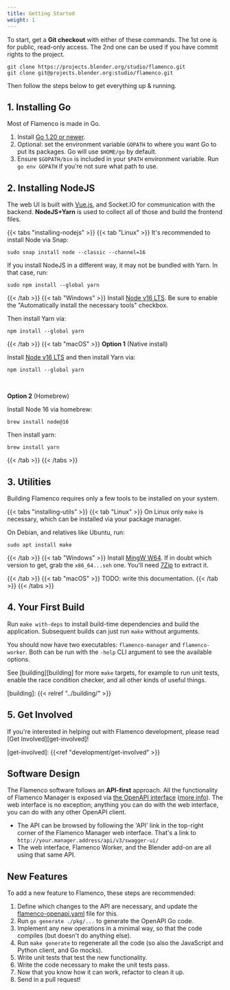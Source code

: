 ```yaml
---
title: Getting Started
weight: 1
---
```


To start, get a **Git checkout** with either of these commands. The 1st one is for
public, read-only access. The 2nd one can be used if you have commit rights to
the project.

```
git clone https://projects.blender.org/studio/flamenco.git
git clone git@projects.blender.org:studio/flamenco.git
```

Then follow the steps below to get everything up & running.

## 1. Installing Go

Most of Flamenco is made in Go.

1. Install [Go 1.20 or newer](https://go.dev/).
2. Optional: set the environment variable `GOPATH` to where you want Go to put its packages. Go will use `$HOME/go` by default.
3. Ensure `$GOPATH/bin` is included in your `$PATH` environment variable. Run `go env GOPATH` if you're not sure what path to use.

## 2. Installing NodeJS

The web UI is built with [Vue.js](https://vuejs.org/), and Socket.IO for
communication with the backend. **NodeJS+Yarn** is used to collect all of those
and build the frontend files.

{{< tabs "installing-nodejs" >}}
{{< tab "Linux" >}}
It's recommended to install Node via Snap:

```
sudo snap install node --classic --channel=16
```

If you install NodeJS in a different way, it may not be bundled with Yarn. In that case, run:

```
sudo npm install --global yarn
```

{{< /tab >}}
{{< tab "Windows" >}}
Install [Node v16 LTS](https://nodejs.org/en/download/). Be sure to enable the "Automatically install the necessary tools" checkbox.

Then install Yarn via:

```
npm install --global yarn
```

{{< /tab >}}
{{< tab "macOS" >}}
**Option 1** (Native install)

Install [Node v16 LTS](https://nodejs.org/en/download/) and then install Yarn via:

```
npm install --global yarn
```

<br />

**Option 2** (Homebrew)

Install Node 16 via homebrew:

```
brew install node@16
```

Then install yarn:

```
brew install yarn
```

{{< /tab >}}
{{< /tabs >}}

## 3. Utilities

Building Flamenco requires only a few tools to be installed on your system.


{{< tabs "installing-utils" >}}
{{< tab "Linux" >}}
On Linux only `make` is necessary, which can be installed via your package manager.

On Debian, and relatives like Ubuntu, run:

```
sudo apt install make
```
{{< /tab >}}
{{< tab "Windows" >}}
Install [MingW W64][mingw]. If in doubt which version to get, grab the `x86_64...seh` one.
You'll need [7Zip][7zip] to extract it.

[mingw]: https://github.com/niXman/mingw-builds-binaries/releases
[7zip]: https://www.7-zip.org/download.html
{{< /tab >}}
{{< tab "macOS" >}}
TODO: write this documentation.
{{< /tab >}}
{{< /tabs >}}

## 4. Your First Build

Run `make with-deps` to install build-time dependencies and build the application.
Subsequent builds can just run `make` without arguments.

You should now have two executables: `flamenco-manager` and `flamenco-worker`.
Both can be run with the `-help` CLI argument to see the available options.

See [building][building] for more `make` targets, for example to run unit tests,
enable the race condition checker, and all other kinds of useful things.

[building]: {{< relref "../building/" >}}

## 5. Get Involved

If you're interested in helping out with Flamenco development, please read [Get Involved][get-involved]!

[get-involved]: {{<ref "development/get-involved" >}}


## Software Design

The Flamenco software follows an **API-first** approach. All the functionality
of Flamenco Manager is exposed via [the OpenAPI interface][openapi] ([more
info](openapi-info)). The web interface is no exception; anything you can do
with the web interface, you can do with any other OpenAPI client.

- The API can be browsed by following the 'API' link in the top-right corner of
  the Flamenco Manager web interface. That's a link to
  `http://your.manager.address/api/v3/swagger-ui/`
- The web interface, Flamenco Worker, and the Blender add-on are all using that
  same API.

[openapi]: https://projects.blender.org/studio/flamenco/src/branch/main/pkg/api/flamenco-openapi.yaml
[openapi-info]: https://www.openapis.org/

## New Features

To add a new feature to Flamenco, these steps are recommended:

1. Define which changes to the API are necessary, and update the [flamenco-openapi.yaml][openapi] file for this.
1. Run `go generate ./pkg/...` to generate the OpenAPI Go code.
1. Implement any new operations in a minimal way, so that the code compiles (but doesn't do anything else).
1. Run `make generate` to regenerate all the code (so also the JavaScript and Python client, and Go mocks).
1. Write unit tests that test the new functionality.
1. Write the code necessary to make the unit tests pass.
1. Now that you know how it can work, refactor to clean it up.
1. Send in a pull request!
